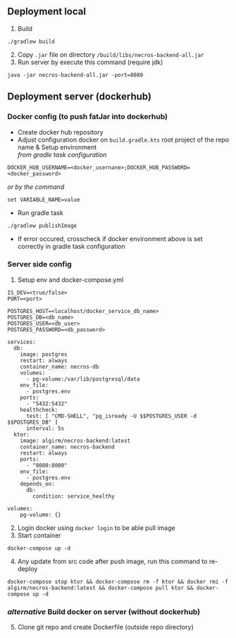 ## Deployment local
1. Build
```renderscript
./gradlew build
```
2. Copy `.jar` file on directory `/build/libs/necros-backend-all.jar`
3. Run server by execute this command (require jdk)
```renderscript
java -jar necros-backend-all.jar -port=8080
```

## Deployment server (dockerhub)
### Docker config (to push fatJar into dockerhub)
* Create docker hub repository
* Adjust configuration docker on `build.gradle.kts` root project of the repo name
& Setup environment 
<br/><i>from gradle task configuration </i>
```renderscript
DOCKER_HUB_USERNAME=<docker_usernane>;DOCKER_HUB_PASSWORD=<docker_password>
```
<i>or by the command </i>

```
set VARIABLE_NAME=value
```
* Run gradle task
```
./gradlew publishImage
```
* If error occured, crosscheck if docker environment above is set correctly in gradle task configuration

### Server side config
1. Setup env and docker-compose.yml
```renderscript
IS_DEV=<true/false>
PORT=<port>

POSTGRES_HOST=<localhost/docker_service_db_name>
POSTGRES_DB=<db_name>
POSTGRES_USER=<db_user>
POSTGRES_PASSWORD=<db_password>
```
```renderscript
services:
  db:
    image: postgres
    restart: always
    container_name: necros-db
    volumes:
      - pg-volume:/var/lib/postgresql/data
    env_file:
      - postgres.env
    ports:
      - "5432:5432"
    healthcheck:
      test: [ "CMD-SHELL", "pg_isready -U $$POSTGRES_USER -d $$POSTGRES_DB" ]
      interval: 5s
  ktor:
    image: algirm/necros-backend:latest
    container_name: necros-backend
    restart: always
    ports:
      - "8080:8080"
    env_file:
      - postgres.env
    depends_on:
      db:
        condition: service_healthy

volumes:
    pg-volume: {}
```
2. Login docker using `docker login` to be able pull image
3. Start container 
```
docker-compose up -d
```
4. Any update from src code after push image, run this command to re-deploy
```renderscript
docker-compose stop ktor && docker-compose rm -f ktor && docker rmi -f algirm/necros-backend:latest && docker-compose pull ktor && docker-compose up -d
```
### *alternative* Build docker on server (without dockerhub)
5. Clone git repo and create Dockerfile (outside repo directory)
```renderscript

```